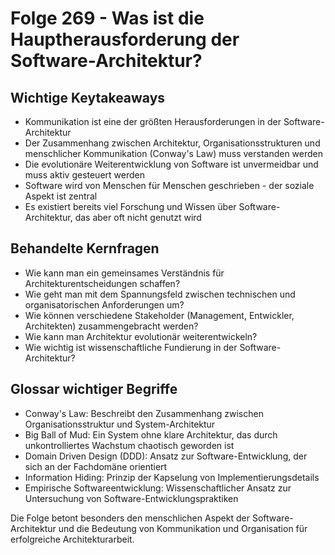 # Folge 269 - Was ist die Hauptherausforderung der Software-Architektur?

## Wichtige Keytakeaways

- Kommunikation ist eine der größten Herausforderungen in der Software-Architektur
- Der Zusammenhang zwischen Architektur, Organisationsstrukturen und menschlicher Kommunikation (Conway's Law) muss verstanden werden
- Die evolutionäre Weiterentwicklung von Software ist unvermeidbar und muss aktiv gesteuert werden
- Software wird von Menschen für Menschen geschrieben - der soziale Aspekt ist zentral
- Es existiert bereits viel Forschung und Wissen über Software-Architektur, das aber oft nicht genutzt wird

## Behandelte Kernfragen

- Wie kann man ein gemeinsames Verständnis für Architekturentscheidungen schaffen?
- Wie geht man mit dem Spannungsfeld zwischen technischen und organisatorischen Anforderungen um?
- Wie können verschiedene Stakeholder (Management, Entwickler, Architekten) zusammengebracht werden?
- Wie kann man Architektur evolutionär weiterentwickeln?
- Wie wichtig ist wissenschaftliche Fundierung in der Software-Architektur?

## Glossar wichtiger Begriffe

- Conway's Law: Beschreibt den Zusammenhang zwischen Organisationsstruktur und System-Architektur
- Big Ball of Mud: Ein System ohne klare Architektur, das durch unkontrolliertes Wachstum chaotisch geworden ist
- Domain Driven Design (DDD): Ansatz zur Software-Entwicklung, der sich an der Fachdomäne orientiert
- Information Hiding: Prinzip der Kapselung von Implementierungsdetails
- Empirische Softwareentwicklung: Wissenschaftlicher Ansatz zur Untersuchung von Software-Entwicklungspraktiken

Die Folge betont besonders den menschlichen Aspekt der Software-Architektur und die Bedeutung von Kommunikation und Organisation für erfolgreiche Architekturarbeit.